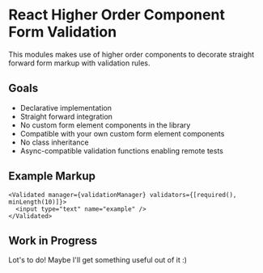 # React Higher Order Component Form Validation

This modules makes use of higher order components to decorate straight forward
form markup with validation rules.


## Goals

* Declarative implementation
* Straight forward integration
* No custom form element components in the library
* Compatible with your own custom form element components
* No class inheritance
* Async-compatible validation functions enabling remote tests


## Example Markup

```
<Validated manager={validationManager} validators={[required(), minLength(10)]}>
  <input type="text" name="example" />
</Validated>
```


## Work in Progress

Lot's to do! Maybe I'll get something useful out of it :)
